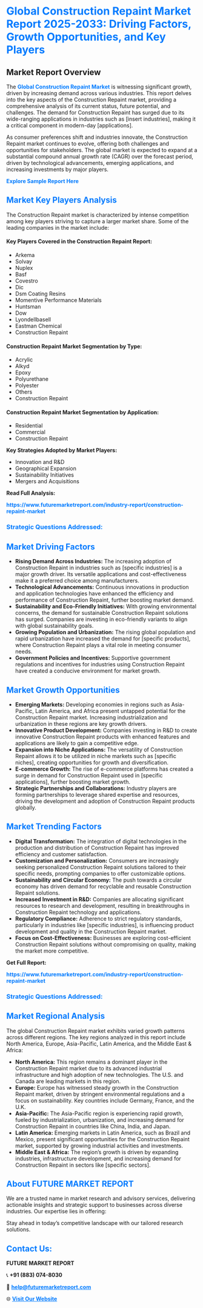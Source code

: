 <h1 style="color: #007BFF;">Global Construction Repaint Market Report 2025-2033: Driving Factors, Growth Opportunities, and Key Players</h1>

<section id="overview">
<h2>Market Report Overview</h2>
<p>The <a href="https://www.futuremarketreport.com/industry-report/construction-repaint-market" style="color: #007BFF; text-decoration: none;"><strong>Global Construction Repaint Market</strong></a> is witnessing significant growth, driven by increasing demand across various industries. This report delves into the key aspects of the Construction Repaint market, providing a comprehensive analysis of its current status, future potential, and challenges. The demand for Construction Repaint has surged due to its wide-ranging applications in industries such as [insert industries], making it a critical component in modern-day [applications].</p>
<p>As consumer preferences shift and industries innovate, the Construction Repaint market continues to evolve, offering both challenges and opportunities for stakeholders. The global market is expected to expand at a substantial compound annual growth rate (CAGR) over the forecast period, driven by technological advancements, emerging applications, and increasing investments by major players.</p>
</section>

<section id="overview">
<p><a href="https://www.futuremarketreport.com/request-sample/reportId=107006" style="color: #007BFF; text-decoration: none;"><strong>Explore Sample Report Here</strong></a></p>
</section>

<section id="key-players">
<h2 style="color: #007BFF;">Market Key Players Analysis</h2>
<p>The Construction Repaint market is characterized by intense competition among key players striving to capture a larger market share. Some of the leading companies in the market include:</p>
<h4>Key Players Covered in the Construction Repaint Report:</h4>
<ul><li>Arkema</li><li>Solvay</li><li>Nuplex</li><li>Basf</li><li>Covestro</li><li>Dic</li><li>Dsm Coating Resins</li><li>Momentive Performance Materials</li><li>Huntsman</li><li>Dow</li><li>Lyondellbasell</li><li>Eastman Chemical</li><li>Construction Repaint</li></ul>
<h4>Construction Repaint Market Segmentation by Type:</h4>
<ul><li>Acrylic</li><li>Alkyd</li><li>Epoxy</li><li>Polyurethane</li><li>Polyester</li><li>Others</li><li>Construction Repaint</li></ul>

<h4>Construction Repaint Market Segmentation by Application:</h4>
<ul><li>Residential</li><li>Commercial</li><li>Construction Repaint</li></ul>
<p><strong>Key Strategies Adopted by Market Players:</strong></p>
<ul>
<li>Innovation and R&D</li>
<li>Geographical Expansion</li>
<li>Sustainability Initiatives</li>
<li>Mergers and Acquisitions</li>
</ul>
</section>

<section>
<p><strong>Read Full Analysis: </strong></p><a href="https://www.futuremarketreport.com/industry-report/construction-repaint-market" style="color: #007BFF; text-decoration: none;"><strong>https://www.futuremarketreport.com/industry-report/construction-repaint-market</strong></a>
<h3 style="color: #007BFF;">Strategic Questions Addressed:</h3>
</section>

<section id="driving-factors">
<h2 style="color: #007BFF;">Market Driving Factors</h2>
<ul>
<li><strong>Rising Demand Across Industries:</strong> The increasing adoption of Construction Repaint in industries such as [specific industries] is a major growth driver. Its versatile applications and cost-effectiveness make it a preferred choice among manufacturers.</li>
<li><strong>Technological Advancements:</strong> Continuous innovations in production and application technologies have enhanced the efficiency and performance of Construction Repaint, further boosting market demand.</li>
<li><strong>Sustainability and Eco-Friendly Initiatives:</strong> With growing environmental concerns, the demand for sustainable Construction Repaint solutions has surged. Companies are investing in eco-friendly variants to align with global sustainability goals.</li>
<li><strong>Growing Population and Urbanization:</strong> The rising global population and rapid urbanization have increased the demand for [specific products], where Construction Repaint plays a vital role in meeting consumer needs.</li>
<li><strong>Government Policies and Incentives:</strong> Supportive government regulations and incentives for industries using Construction Repaint have created a conducive environment for market growth.</li>
</ul>
</section>

<section id="growth-opportunities">
<h2 style="color: #007BFF;">Market Growth Opportunities</h2>
<ul>
<li><strong>Emerging Markets:</strong> Developing economies in regions such as Asia-Pacific, Latin America, and Africa present untapped potential for the Construction Repaint market. Increasing industrialization and urbanization in these regions are key growth drivers.</li>
<li><strong>Innovative Product Development:</strong> Companies investing in R&D to create innovative Construction Repaint products with enhanced features and applications are likely to gain a competitive edge.</li>
<li><strong>Expansion into Niche Applications:</strong> The versatility of Construction Repaint allows it to be utilized in niche markets such as [specific niches], creating opportunities for growth and diversification.</li>
<li><strong>E-commerce Growth:</strong> The rise of e-commerce platforms has created a surge in demand for Construction Repaint used in [specific applications], further boosting market growth.</li>
<li><strong>Strategic Partnerships and Collaborations:</strong> Industry players are forming partnerships to leverage shared expertise and resources, driving the development and adoption of Construction Repaint products globally.</li>
</ul>
</section>

<section id="trending-factors">
<h2 style="color: #007BFF;">Market Trending Factors</h2>
<ul>
<li><strong>Digital Transformation:</strong> The integration of digital technologies in the production and distribution of Construction Repaint has improved efficiency and customer satisfaction.</li>
<li><strong>Customization and Personalization:</strong> Consumers are increasingly seeking personalized Construction Repaint solutions tailored to their specific needs, prompting companies to offer customizable options.</li>
<li><strong>Sustainability and Circular Economy:</strong> The push towards a circular economy has driven demand for recyclable and reusable Construction Repaint solutions.</li>
<li><strong>Increased Investment in R&D:</strong> Companies are allocating significant resources to research and development, resulting in breakthroughs in Construction Repaint technology and applications.</li>
<li><strong>Regulatory Compliance:</strong> Adherence to strict regulatory standards, particularly in industries like [specific industries], is influencing product development and quality in the Construction Repaint market.</li>
<li><strong>Focus on Cost-Effectiveness:</strong> Businesses are exploring cost-efficient Construction Repaint solutions without compromising on quality, making the market more competitive.</li>
</ul>
</section>

<section>
<p><strong>Get Full Report: </strong></p><a href="https://www.futuremarketreport.com/industry-report/construction-repaint-market" style="color: #007BFF; text-decoration: none;"><strong>https://www.futuremarketreport.com/industry-report/construction-repaint-market</strong></a>
<h3 style="color: #007BFF;">Strategic Questions Addressed:</h3>
</section>


<section id="regional-analysis">
<h2 style="color: #007BFF;">Market Regional Analysis</h2>
<p>The global Construction Repaint market exhibits varied growth patterns across different regions. The key regions analyzed in this report include North America, Europe, Asia-Pacific, Latin America, and the Middle East & Africa:</p>
<ul>
<li><strong>North America:</strong> This region remains a dominant player in the Construction Repaint market due to its advanced industrial infrastructure and high adoption of new technologies. The U.S. and Canada are leading markets in this region.</li>
<li><strong>Europe:</strong> Europe has witnessed steady growth in the Construction Repaint market, driven by stringent environmental regulations and a focus on sustainability. Key countries include Germany, France, and the U.K.</li>
<li><strong>Asia-Pacific:</strong> The Asia-Pacific region is experiencing rapid growth, fueled by industrialization, urbanization, and increasing demand for Construction Repaint in countries like China, India, and Japan.</li>
<li><strong>Latin America:</strong> Emerging markets in Latin America, such as Brazil and Mexico, present significant opportunities for the Construction Repaint market, supported by growing industrial activities and investments.</li>
<li><strong>Middle East & Africa:</strong> The region’s growth is driven by expanding industries, infrastructure development, and increasing demand for Construction Repaint in sectors like [specific sectors].</li>
</ul>
</section>

<footer>
<h2 style="color: #007BFF;">About FUTURE MARKET REPORT</h2>
<p>We are a trusted name in market research and advisory services, delivering actionable insights and strategic support to businesses across diverse industries. Our expertise lies in offering:</p>

<p>Stay ahead in today’s competitive landscape with our tailored research solutions.</p>

<h2 style="color: #007BFF;">Contact Us:</h2>
<p><strong>FUTURE MARKET REPORT</strong></p>
<p>📞 <strong>+91 (883) 074-8030</strong></p>
<p>📧 <strong><a href="mailto:help@futuremarketreport.com" style="color: #007BFF;">help@futuremarketreport.com</a></strong></p>
<p>🌐 <strong><a href="https://www.futuremarketreport.com/" style="color: #007BFF;">Visit Our Website</a></strong></p>
</footer>